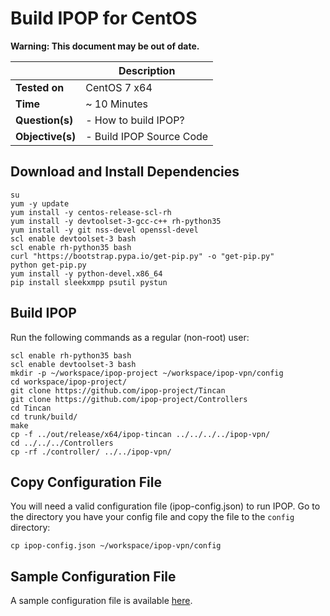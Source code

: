 # Build IPOP for CentOS

**Warning: This document may be out of date.**

| | Description |
|---|---|
| **Tested on** | CentOS 7 x64 |
| **Time** | ~ 10 Minutes |
| **Question(s)** | - How to build IPOP? |
| **Objective(s)**| - Build IPOP Source Code |

## Download and Install Dependencies

```
su
yum -y update
yum install -y centos-release-scl-rh
yum install -y devtoolset-3-gcc-c++ rh-python35
yum install -y git nss-devel openssl-devel
scl enable devtoolset-3 bash
scl enable rh-python35 bash
curl "https://bootstrap.pypa.io/get-pip.py" -o "get-pip.py"
python get-pip.py
yum install -y python-devel.x86_64
pip install sleekxmpp psutil pystun
```

## Build IPOP

Run the following commands as a regular (non-root) user:

```
scl enable rh-python35 bash
scl enable devtoolset-3 bash
mkdir -p ~/workspace/ipop-project ~/workspace/ipop-vpn/config
cd workspace/ipop-project/
git clone https://github.com/ipop-project/Tincan
git clone https://github.com/ipop-project/Controllers
cd Tincan
cd trunk/build/
make
cp -f ../out/release/x64/ipop-tincan ../../../../ipop-vpn/
cd ../../../Controllers
cp -rf ./controller/ ../../ipop-vpn/
```

## Copy Configuration File

You will need a valid configuration file (ipop-config.json) to run IPOP. Go to the directory you have your config file and copy the file to the `config` directory:
```
cp ipop-config.json ~/workspace/ipop-vpn/config
```

## Sample Configuration File

A sample configuration file is available [here](https://raw.githubusercontent.com/ipop-project/Controllers/master/controller/sample-multi-overlay-config.json).